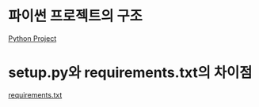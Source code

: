 파이썬 프로젝트의 구조
=====================

[Python Project](https://www.holaxprogramming.com/2017/06/28/python-project-structures/)

setup.py와 requirements.txt의 차이점
===================================

[requirements.txt](https://edykim.com/ko/post/how-does-setup.py-differ-from-requirements.txt-and-how-to-use-it/)


